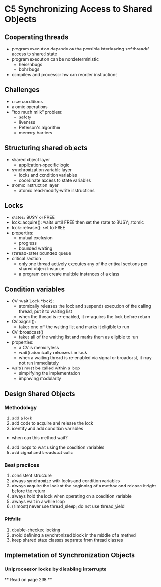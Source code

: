 # C5 Synchronizing Access to Shared Objects
## Cooperating threads
- program execution depends on the possible interleaving sof threads' access to shared state
- program execution can be nondeterministic
  - heisenbugs
  - bohr bugs
- compilers and processor hw can reorder instructions

## Challenges
- race conditions
- atomic operations
- "too much milk" problem:
  - safety
  - liveness
  - Peterson's algorithm
  - memory barriers

## Structuring shared objects
- shared object layer
  - application-specific logic
- synchronization variable layer
  - locks and condition variables
  - coordinate access to state variables
- atomic instruction layer
  - atomic read-modify-write instructions

## Locks
- states: BUSY or FREE
- lock::acquire(): waits until FREE then set the state to BUSY; atomic
- lock::release(): set to FREE
- properties:
  - mutual exclusion
  - progress
  - bounded waiting
- (thread-safe) bounded queue
- critical section
  - only one thread actively executes any of the critical sections per shared object instance
  - a program can create multiple instances of a class

## Condition variables
- CV::wait(Lock *lock): 
  - atomically releases the lock and suspends execution of the calling thread, put it to waiting list
  - when the thread is re-enabled, it re-aquires the lock before return
- CV::signal(): 
  - takes one off the waiting list and marks it eligible to run
- CV::broadcast(): 
  - takes all of the waiting list and marks them as eligible to run
- properties:
  - a CV is memoryless
  - wait() atomically releases the lock
  - when a waiting thread is re-enabled via signal or broadcast, it may not run immediately
- wait() must be called within a loop
  - simplifying the implementation
  - improving modularity

## Design Shared Objects
### Methodology
1. add a lock
2. add code to acquire and release the lock
3. identify and add condition variables
  - when can this method wait?
4. add loops to wait using the condition variables
5. add signal and broadcast calls

### Best practices
1. consistent structure
2. always synchronize with locks and condition variables
3. always acquire the lock at the beginning of a method and release it right before the return
4. always hold the lock when operating on a condition variable
5. always wait in a while loop
6. (almost) never use thread_sleep; do not use thread_yield

### Pitfalls
1. double-checked locking
2. avoid defining a synchronized block in the middle of a method
3. keep shared state classes separate from thread classes

## Implemetation of Synchronization Objects
### Uniprocessor locks by disabling interrupts

** Read on page 238 **

